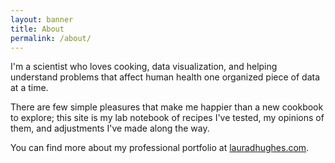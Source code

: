```yaml
---
layout: banner
title: About
permalink: /about/
---
```


I'm a scientist who loves cooking, data visualization, and helping understand problems that affect human health one organized piece of data at a time.

There are few simple pleasures that make me happier than a new cookbook to explore; this site is my lab notebook of recipes I've tested, my opinions of them, and adjustments I've made along the way.

You can find more about my professional portfolio at [lauradhughes.com](http://lauradhughes.com).
